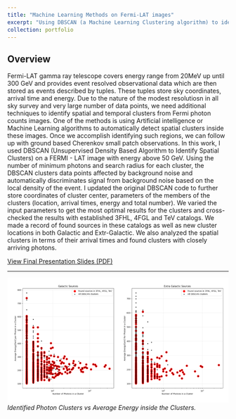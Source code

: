 ```yaml
---
title: "Machine Learning Methods on Fermi-LAT images"
excerpt: "Using DBSCAN (a Machine Learning Clustering algorithm) to identify spatial and temporal clusters in Gamma-Ray High Energy Sky. <br/> <img src = '/files/Fermi.png'>"
collection: portfolio
---
```


## Overview

Fermi-LAT gamma ray telescope covers energy range from 20MeV up until 300 GeV and provides event resolved observational data which are then stored as events described by tuples. These tuples store sky coordinates, arrival time and energy. Due to the nature of the modest resolutiosn in all sky survey and very large number of data points, we need additional techniques to identify spatial and temporal clusters from Fermi photon counts images. One of the methods is using Artificial intelligence or Machine Learning algorithms to automatically detect spatial clusters inside these images. Once we accomplish identifying such regions, we can follow up with ground based Cherenkov small patch observations. In this work, I used DBSCAN (Unsupervised Density Based Algorithm to Identify Spatial Clusters) on a FERMI - LAT image with energy above 50 GeV. Using the number of minimum photons and search radius for each cluster, the DBSCAN clusters data points affected by background noise and automatically discriminates signal from background noise based on the local density of the event. I updated the original DBSCAN code to further store coordinates of cluster center, parameters of the members of the clusters (location, arrival times, energy and total number). We varied the input parameters to get the most optimal results for the clusters and cross-checked the results with established 3FHL, 4FGL and TeV catalogs. We made a record of found sources in these catalogs as well as new cluster locations in both Galactic and Extr-Galactic. We also analyzed the spatial clusters in terms of their arrival times and found clusters with closely arriving photons.




[View Final Presentation Slides (PDF)](/files/Fermi_summer_work.pdf)

---


![Final Prediction of Stellar Masses](/files/Fermi.png)  
*Identified Photon Clusters vs Average Energy inside the Clusters.*




